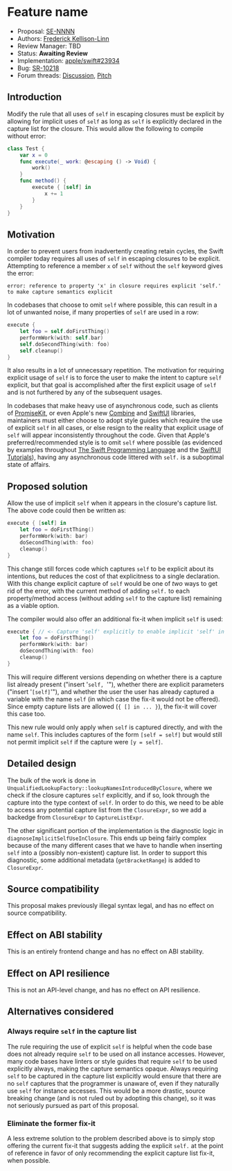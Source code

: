 # Feature name

* Proposal: [SE-NNNN](NNNN-implicit-self-explicit-capture.md)
* Authors: [Frederick Kellison-Linn](https://github.com/jumhyn)
* Review Manager: TBD
* Status: **Awaiting Review**
* Implementation: [apple/swift#23934](https://github.com/apple/swift/pull/23934/)
* Bug: [SR-10218](https://bugs.swift.org/browse/SR-10218)
* Forum threads: [Discussion](https://forums.swift.org/t/review-capture-semantics-of-self/22017), [Pitch](https://forums.swift.org/t/allow-implicit-self-in-escaping-closures-when-self-is-explicitly-captured/22590)

## Introduction

Modify the rule that all uses of `self` in escaping closures must be explicit by allowing for implicit uses of `self` as long as `self` is explicitly declared in the capture list for the closure. This would allow the following to compile without error:

```swift
class Test {
    var x = 0
    func execute(_ work: @escaping () -> Void) {
        work()
    }
    func method() {
        execute { [self] in
            x += 1
        }
    }
}
```

## Motivation

In order to prevent users from inadvertently creating retain cycles, the Swift compiler today requires all uses of  `self` in escaping closures to be explicit. Attempting to reference a member `x` of `self` without the `self` keyword gives the error:

```
error: reference to property 'x' in closure requires explicit 'self.' to make capture semantics explicit
```

In codebases that choose to omit `self` where possible, this can result in a lot of unwanted noise, if many properties of `self` are used in a row:

```swift
execute {
    let foo = self.doFirstThing()
    performWork(with: self.bar)
    self.doSecondThing(with: foo)
    self.cleanup()
}
```

It also results in a lot of unnecessary repetition. The motivation for requiring explicit usage of `self` is to force the user to make the intent to capture `self` explicit, but that goal is accomplished after the first explicit usage of `self` and is not furthered by any of the subsequent usages.

In codebases that make heavy use of asynchronous code, such as clients of [PromiseKit](https://github.com/mxcl/PromiseKit), or even Apple's new [Combine](https://developer.apple.com/documentation/combine) and [SwiftUI](https://developer.apple.com/documentation/swiftui) libraries, maintainers must either choose to adopt style guides which require the use of explicit `self` in all cases, or else resign to the reality that explicit usage of `self` will appear inconsistently throughout the code. Given that Apple's preferred/recommended style is to omit `self` where possible (as evidenced by examples throughout [The Swift Programming Language](https://docs.swift.org/swift-book/) and the [SwiftUI Tutorials](https://developer.apple.com/tutorials/swiftui)), having any asynchronous code littered with `self.` is a suboptimal state of affairs.

## Proposed solution

Allow the use of implicit `self` when it appears in the closure's capture list. The above code could then be written as:

```swift
execute { [self] in
    let foo = doFirstThing()
    performWork(with: bar)
    doSecondThing(with: foo)
    cleanup()
}
```

This change still forces code which captures `self` to be explicit about its intentions, but reduces the cost of that explicitness to a single declaration. With this change explicit capture of `self` would be one of *two* ways to get rid of the error, with the current method of adding `self.` to each property/method access (without adding `self` to the capture list) remaining as a viable option.

The compiler would also offer an additional fix-it when implicit `self` is used:

```swift
execute { // <- Capture 'self' explicitly to enable implicit 'self' in this closure. Fix-it: insert '[self] in'
    let foo = doFirstThing()
    performWork(with: bar)
    doSecondThing(with: foo)
    cleanup()
}
```

This will require different versions depending on whether there is a capture list already present ("insert '`self, `'"), whether there are explicit parameters ("insert '`[self]`'"), and whether the user the user has already captured a variable with the name `self` (in which case the fix-it would not be offered). Since empty capture lists are allowed (`{ [] in ... }`), the fix-it will cover this case too.

This new rule would only apply when `self` is captured directly, and with the name `self`. This includes captures of the form `[self = self]` but would still not permit implicit `self` if the capture were `[y = self]`.

## Detailed design

The bulk of the work is done in `UnqualifiedLookupFactory::lookupNamesIntroducedByClosure`, where we check if the closure captures `self` explicitly, and if so, look through the capture into the type context of `self`. In order to do this, we need to be able to access any potential capture list from the `ClosureExpr`, so we add a backedge from `ClosureExpr` to `CaptureListExpr`.

The other significant portion of the implementation is the diagnostic logic in `diagnoseImplicitSelfUseInClosure`. This ends up being fairly complex because of the many different cases that we have to handle when inserting `self` into a (possibly non-existent) capture list. In order to support this diagnostic, some additional metadata (`getBracketRange`) is added to `ClosureExpr`.

## Source compatibility

This proposal makes previously illegal syntax legal, and has no effect on source compatibility.

## Effect on ABI stability

This is an entirely frontend change and has no effect on ABI stability.

## Effect on API resilience

This is not an API-level change, and has no effect on API resilience.

## Alternatives considered

### Always require `self` in the capture list

The rule requiring the use of explicit `self` is helpful when the code base does not already require `self` to be used on all instance accesses. However, many code bases have linters or style guides that require `self` to be used explicitly always, making the capture semantics opaque. Always requiring `self` to be captured in the capture list explicitly would ensure that there are no `self` captures that the programmer is unaware of, even if they naturally use `self` for instance accesses. This would be a more drastic, source breaking change (and is not ruled out by adopting this change), so it was not seriously pursued as part of this proposal.

### Eliminate the former fix-it

A less extreme solution to the problem described above is to simply stop offering the current fix-it that suggests adding the explicit `self.` at the point of reference in favor of only recommending the explicit capture list fix-it, when possible.


